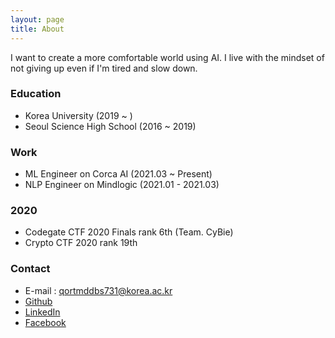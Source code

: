 ```yaml
---
layout: page
title: About
---
```


I want to create a more comfortable world using AI. I live with the mindset of not giving up even if I'm tired and slow down.

### Education
* Korea University (2019 ~ )
* Seoul Science High School (2016 ~ 2019)

### Work
* ML Engineer on Corca AI (2021.03 ~ Present)
* NLP Engineer on Mindlogic (2021.01 - 2021.03)

### 2020
* Codegate CTF 2020 Finals rank 6th (Team. CyBie)
* Crypto CTF 2020 rank 19th

### Contact
* E-mail : qortmddbs731@korea.ac.kr
* [Github](https://github.com/L0Z1K)
* [LinkedIn](https://www.linkedin.com/in/seungyun-baek-aa40a4211/)
* [Facebook](https://www.facebook.com/profile.php?id=100068601849227)